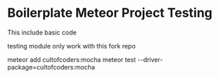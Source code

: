 # Boilerplate Meteor Project Testing

This include basic code

testing module only work with this fork repo

meteor add cultofcoders:mocha
meteor test --driver-package=cultofcoders:mocha
